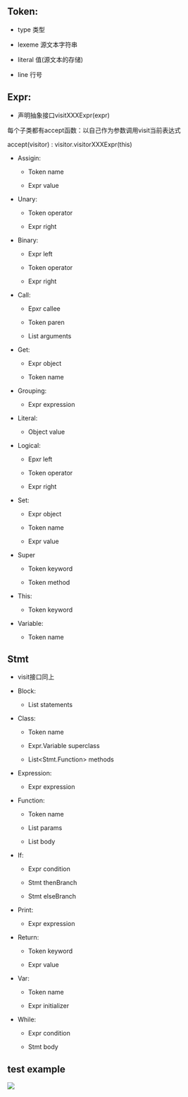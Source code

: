 ## Token:

- type 类型

- lexeme 源文本字符串

- literal 值(源文本的存储)

- line 行号

## Expr:

- 声明抽象接口visitXXXExpr(expr)

每个子类都有accept函数：以自己作为参数调用visit当前表达式

accept(visitor) : visitor.visitorXXXExpr(this)

- Assigin:
  
  - Token name
  
  - Expr value

- Unary:
  
  - Token operator
  
  - Expr right

- Binary:
  
  - Expr left
  
  - Token operator
  
  - Expr right

- Call:
  
  - Epxr callee
  
  - Token paren
  
  - List<Expr> arguments

- Get:
  
  - Expr object
  
  - Token name

- Grouping:
  
  - Expr expression

- Literal:
  
  - Object value

- Logical:
  
  - Epxr left
  
  - Token operator
  
  - Expr right

- Set:
  
  - Expr object
  
  - Token name
  
  - Expr value

- Super
  
  - Token keyword
  
  - Token method

- This:
  
  - Token keyword

- Variable:
  
  - Token name

## Stmt

- visit接口同上

- Block:
  
  - List<Stmt> statements

- Class:
  
  - Token name
  
  - Expr.Variable superclass
  
  - List<Stmt.Function> methods

- Expression:
  
  - Expr expression

- Function:
  
  - Token name
  
  - List<Token> params
  
  - List<Stmt> body

- If:
  
  - Expr condition
  
  - Stmt thenBranch
  
  - Stmt elseBranch

- Print:
  
  - Expr expression

- Return:
  
  - Token keyword
  
  - Expr value

- Var:
  
  - Token name
  
  - Expr initializer

- While:
  
  - Expr condition
  
  - Stmt body

## test example

![](/home/whisper/.config/marktext/images/2023-03-16-21-17-31-image.png)
